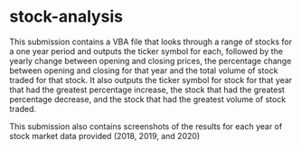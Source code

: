 # stock-analysis

This submission contains a VBA file that looks through a range of stocks for a one year period and outputs the ticker symbol for each, followed by the yearly change between opening and closing prices, the percentage change between opening and closing for that year and the total volume of stock traded for that stock.
It also outputs the ticker symbol for stock for that year that had the greatest percentage increase, the stock that had the greatest percentage decrease, and the stock that had the greatest volume of stock traded.

This submission also contains screenshots of the results for each year of stock market data provided (2018, 2019, and 2020)
